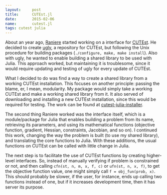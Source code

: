 ```yaml
---
layout:     post
title:      CUTEst.jl
date:       2015-02-06
name:       cutest.jl
tags: cutest julia
---
```

About an year ago,
[Raniere](http://rgaiacs.com/)
started working on a interface for
[CUTEst](http://ccpforge.cse.rl.ac.uk/gf/project/cutest/wiki/).
He decided to create [ugly](https://github.com/lpoo/ugly),
a repository for CUTEst, but following the Unix procedure for
building packages (`./configure, make, make install`).
Also with ugly, he wanted to enable building a shared library
to be used with Julia.
This approach worked, but maintaining it is troublesome,
since it would require updating and testing of ugly for every
update of CUTEst.

What I decided to do was find a way to create a shared library
from a working CUTEst installation.
This focuses on another principle: passing the blame, er,
I mean, modularity.
My package would simply take a working CUTEst and make a
working shared library from it.
It also served of downloading and installing a new CUTEst
installation, since this would be required for testing.
The work can be found at
[cutest-julia-installer](http://github.com/abelsiqueira/cutest-julia-installer).

The second thing Raniere worked was the interface itself,
which is a module/package for Julia that enables
building a problem from its name,
retrieving its parameters,
and using its mathematical functions
(objective function, gradient, Hessian, constraints,
Jacobian, and so on).
I continued this work, changing the way the problem is built
(to use my shared library),
and translating the core functions to Julia.
With these additions, the usual functions on CUTEst can be
called with little change in Julia.

The next step is to facilitate the use of CUTEst functions
by creating higher-level interfaces.
So, instead of manually verifying if problem is
constrained or not, and then calling
`cfn(st, n, m, x, f, c)` or `ufn(st, n, x, f)`,
to get the objective function value,
one might simply call
`f = obj_fun(prob, x)`.
This should probably be slower,
if the user, for instance, ends up calling two functions
instead of one, but if it increases development time,
then it has server its purpose.
